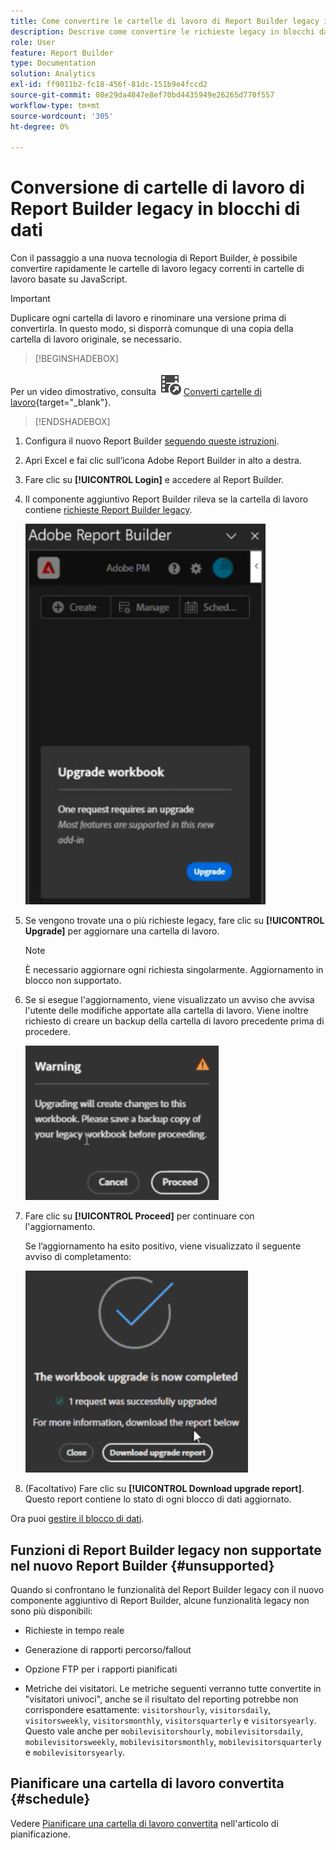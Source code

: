 ```yaml
---
title: Come convertire le cartelle di lavoro di Report Builder legacy in blocchi di dati
description: Descrive come convertire le richieste legacy in blocchi dati
role: User
feature: Report Builder
type: Documentation
solution: Analytics
exl-id: ff9011b2-fc18-456f-81dc-151b9e4fccd2
source-git-commit: 08e29da4847e8ef70bd4435949e26265d770f557
workflow-type: tm+mt
source-wordcount: '305'
ht-degree: 0%

---
```


# Conversione di cartelle di lavoro di Report Builder legacy in blocchi di dati

Con il passaggio a una nuova tecnologia di Report Builder, è possibile convertire rapidamente le cartelle di lavoro legacy correnti in cartelle di lavoro basate su JavaScript.

>[!IMPORTANT]
>
>Duplicare ogni cartella di lavoro e rinominare una versione prima di convertirla. In questo modo, si disporrà comunque di una copia della cartella di lavoro originale, se necessario.


>[!BEGINSHADEBOX]

Per un video dimostrativo, consulta ![VideoCheckedOut](/help/assets/icons/VideoCheckedOut.svg) [Converti cartelle di lavoro](https://video.tv.adobe.com/v/3434957?quality=12&learn=on){target="_blank"}.

>[!ENDSHADEBOX]



1. Configura il nuovo Report Builder [seguendo queste istruzioni](/help/analyze/report-builder/report-builder-setup.md).

1. Apri Excel e fai clic sull’icona Adobe Report Builder in alto a destra.

1. Fare clic su **[!UICONTROL Login]** e accedere al Report Builder.

1. Il componente aggiuntivo Report Builder rileva se la cartella di lavoro contiene [richieste Report Builder legacy](/help/analyze/legacy-report-builder/home.md).

   ![richiesta aggiornamento cartella di lavoro](assets/upgrade_workbook.png)

1. Se vengono trovate una o più richieste legacy, fare clic su **[!UICONTROL Upgrade]** per aggiornare una cartella di lavoro.

   >[!NOTE]
   >
   >È necessario aggiornare ogni richiesta singolarmente. Aggiornamento in blocco non supportato.


1. Se si esegue l&#39;aggiornamento, viene visualizzato un avviso che avvisa l&#39;utente delle modifiche apportate alla cartella di lavoro. Viene inoltre richiesto di creare un backup della cartella di lavoro precedente prima di procedere.

   ![avviso aggiornamento](assets/upgrade_warning.png)

1. Fare clic su **[!UICONTROL Proceed]** per continuare con l&#39;aggiornamento.

   Se l’aggiornamento ha esito positivo, viene visualizzato il seguente avviso di completamento:

   ![aggiornamento completato](assets/upgrade_complete.png)

1. (Facoltativo) Fare clic su **[!UICONTROL Download upgrade report]**. Questo report contiene lo stato di ogni blocco di dati aggiornato.

Ora puoi [gestire il blocco di dati](/help/analyze/report-builder/manage-reportbuilder.md).


## Funzioni di Report Builder legacy non supportate nel nuovo Report Builder {#unsupported}

Quando si confrontano le funzionalità del Report Builder legacy con il nuovo componente aggiuntivo di Report Builder, alcune funzionalità legacy non sono più disponibili:

- Richieste in tempo reale

- Generazione di rapporti percorso/fallout

- Opzione FTP per i rapporti pianificati

- Metriche dei visitatori. Le metriche seguenti verranno tutte convertite in &quot;visitatori univoci&quot;, anche se il risultato del reporting potrebbe non corrispondere esattamente: `visitorshourly`, `visitorsdaily`, `visitorsweekly`, `visitorsmonthly`, `visitorsquarterly` e `visitorsyearly`. Questo vale anche per `mobilevisitorshourly`, `mobilevisitorsdaily`, `mobilevisitorsweekly`, `mobilevisitorsmonthly`, `mobilevisitorsquarterly` e `mobilevisitorsyearly`.

## Pianificare una cartella di lavoro convertita {#schedule}

Vedere [Pianificare una cartella di lavoro convertita](/help/analyze/report-builder/schedule-reportbuilder.md) nell&#39;articolo di pianificazione.